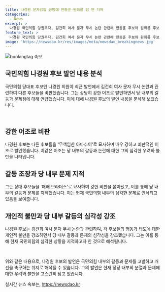 ```yaml
---
title: 나경원 문자읽씹 공방에 한동훈·원희룡 덤 앤 더머
categories:
  - News
excerpt: >
  나경원 국민의힘 당권주자, 김건희 여사 문자 무시 논란 관련해 한동훈 후보와 원희룡 후보 공방에 대해 패배 브라더스의 진풍경이라고 비판하며 논란을 겨냥. 무책임한 아마추어 비판과 함께 활발한 소통을 강조하며 대통령과의 충돌을 꼬집.
feature_text: >
  나경원 국민의힘 당권주자, 김건희 여사 문자 무시 논란 관련해 한동훈 후보와 원희룡 후보 공방에 대해 패배 브라더스의 진풍경이라고 비판하며 논란을 겨냥. 무책임한 아마추어 비판과 함께 활발한 소통을 강조하며 대통령과의 충돌을 꼬집.
image: 'https://newsdao.kr/res/images/meta/newsdao_breakingnews.jpg'
---
```


<p><img src="https://newsdao.kr/res/images/meta/newsdao_breakingnews.jpg" alt="bookingtag 속보" /></p>

<h2 data-ke-size="size26">국민의힘 나경원 후보 발언 내용 분석</h2>

<p>국민의힘 당대표 후보인 나경원 의원이 최근 발언에서 김건희 여사 문자 무시 논란과 관련하여 다른 후보들을 비판했습니다. 그는 상당히 강한 어조로 발언하면서 당 내부의 갈등과 문제점에 대해 언급했습니다. 이에 대해 나경원 후보의 발언 내용을 분석해 보겠습니다.</p>

<p data-ke-size="size16">&nbsp;</p>

<h2 data-ke-size="size24">강한 어조로 비판</h2>

<p>나경원 후보는 다른 후보들을 '무책임한 아마추어'로 묘사하며 매우 강하고 비판적인 어조로 발언했습니다. 이같은 어조는 당 내부의 갈등과 논란에 대한 그의 심각한 우려와 불만을 나타냅니다.</p>

<h2 data-ke-size="size24">갈등 조장과 당 내부 문제 지적</h2>

<p>그는 상대 후보들을 '패배 브라더스'로 묘사하며 강한 비판을 쏟아냈고, 이를 통해 당 내부의 갈등과 문제를 지적했습니다. 이는 현재 국민의힘 내부의 심각한 문제로 인식되고 있음을 보여줍니다.</p>

<h2 data-ke-size="size24">개인적 불만과 당 내부 갈등의 심각성 강조</h2>

<p>나경원 후보는 김건희 여사 문자 무시 논란과 관련하여, 각 후보들의 행동과 태도에 대한 개인적 불만을 강조하면서 당 내부 갈등과 문제의 심각성을 강조했습니다. 그는 이를 통해 현재 국민의힘의 심각한 상황을 지적하고자 한 것으로 해석됩니다.</p>

<p data-ke-size="size16">&nbsp;</p>

<p>위와 같은 내용으로, 나경원 후보의 발언은 국민의힘 내부의 갈등과 문제를 고발하고 개선을 촉구하는 취지로 해석될 수 있습니다. 그의 발언은 현재 정당 내부의 분열과 문제에 대한 우려와 불만을 고스란히 담고 있습니다.</p>
실시간 뉴스 속보는, <a href="https://newsdao.kr" rel="dofollow">https://newsdao.kr</a>


